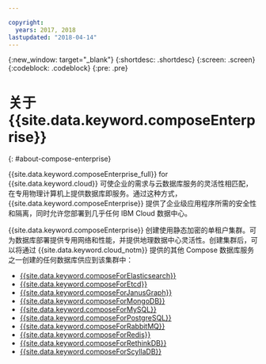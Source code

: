 ```yaml
---

copyright:
  years: 2017, 2018
lastupdated: "2018-04-14"
---
```


{:new_window: target="_blank"}
{:shortdesc: .shortdesc}
{:screen: .screen}
{:codeblock: .codeblock}
{:pre: .pre}

# 关于 {{site.data.keyword.composeEnterprise}}
{: #about-compose-enterprise}

{{site.data.keyword.composeEnterprise_full}} for {{site.data.keyword.cloud}} 可使企业的需求与云数据库服务的灵活性相匹配，在专用物理计算机上提供数据库即服务。通过这种方式，{{site.data.keyword.composeEnterprise}} 提供了企业级应用程序所需的安全性和隔离，同时允许您部署到几乎任何 IBM Cloud 数据中心。

{{site.data.keyword.composeEnterprise}} 创建使用静态加密的单租户集群。可为数据库部署提供专用网络和性能，并提供地理数据中心灵活性。创建集群后，可以将通过 {{site.data.keyword.cloud_notm}} 提供的其他 Compose 数据库服务之一创建的任何数据库供应到该集群中：

- [{{site.data.keyword.composeForElasticsearch}}](https://console.{DomainName}/catalog/services/compose-for-elasticsearch)
- [{{site.data.keyword.composeForEtcd}}](https://console.{DomainName}/catalog/services/compose-for-etcd)
- [{{site.data.keyword.composeForJanusGraph}}](https://console.{DomainName}/catalog/services/compose-for-janusgraph)
- [{{site.data.keyword.composeForMongoDB}}](https://console.{DomainName}/catalog/services/compose-for-mongodb)
- [{{site.data.keyword.composeForMySQL}}](https://console.{DomainName}/catalog/services/compose-for-mysql)
- [{{site.data.keyword.composeForPostgreSQL}}](https://console.{DomainName}/catalog/services/compose-for-postgresql)
- [{{site.data.keyword.composeForRabbitMQ}}](https://console.{DomainName}/catalog/services/compose-for-rabbitmq)
- [{{site.data.keyword.composeForRedis}}](https://console.{DomainName}/catalog/services/compose-for-redis)
- [{{site.data.keyword.composeForRethinkDB}}](https://console.{DomainName}/catalog/services/compose-for-rethinkdb)
- [{{site.data.keyword.composeForScyllaDB}}](https://console.{DomainName}/catalog/services/compose-for-scylladb)
